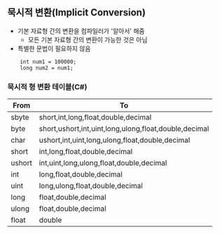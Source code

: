 묵시적 변환(Implicit Conversion)
------
* 기본 자료형 간의 변환을 컴파일러가 '알아서' 해줌
    * 모든 기본 자료형 간의 변환이 가능한 것은 아님
* 특별한 문법이 필요하지 않음
```
    int num1 = 100000;
    long num2 = num1;
```
### 묵시적 형 변환 테이블(C#)
|From|To|
|----|----|
|sbyte|short,int,long,float,double,decimal|
|byte|short,ushort,int,uint,long,ulong,float,double,decimal|
|char|ushort,int,uint,long,ulong,float,double,decimal|
|short|int,long,float,double,decimal|
|ushort|int,uint,long,ulong,float,double,decimal|
|int|long,float,double,decimal|
|uint|long,ulong,float,double,decimal|
|long|float,double,decimal|
|ulong|float,double,decimal|
|float| double|